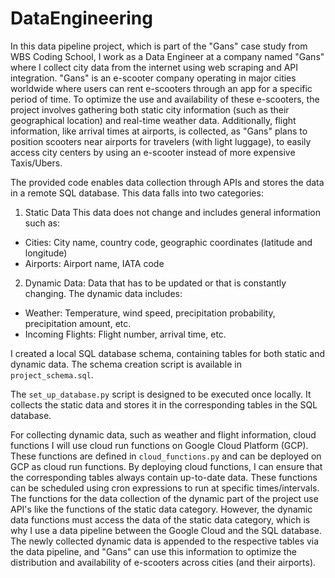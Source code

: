# DataEngineering

In this data pipeline project, which is part of the "Gans" case study from WBS Coding School, I work as a Data Engineer at a company named "Gans" where I collect city data from the internet using web scraping and API integration. "Gans" is an e-scooter company operating in major cities worldwide where users can rent e-scooters through an app for a specific period of time. To optimize the use and availability of these e-scooters, the project involves gathering both static city information (such as their geographical location) and real-time weather data. Additionally, flight information, like arrival times at airports, is collected, as "Gans" plans to position scooters near airports for travelers (with light luggage), to easily access city centers by using an e-scooter instead of more expensive Taxis/Ubers.

The provided code enables data collection through APIs and stores the data in a remote SQL database. This data falls into two categories:

1. Static Data
  This data does not change and includes general information such as:
  - Cities: City name, country code, geographic coordinates (latitude and longitude)
  - Airports: Airport name, IATA code


2. Dynamic Data:
  Data that has to be updated or that is constantly changing. The dynamic data includes:
  - Weather: Temperature, wind speed, precipitation probability, precipitation amount, etc.
  - Incoming Flights: Flight number, arrival time, etc.

I created a local SQL database schema, containing tables for both static and dynamic data. The schema creation script is available in `project_schema.sql`.

The `set_up_database.py` script is designed to be executed once locally. It collects the static data and stores it in the corresponding tables in the SQL database.

For collecting dynamic data, such as weather and flight information, cloud functions I will use cloud run functions on Google Cloud Platform (GCP). These functions are defined in `cloud_functions.py` and can be deployed on GCP as cloud run functions. By deploying cloud functions, I can ensure that the corresponding tables always contain up-to-date data.
These functions can be scheduled using cron expressions to run at specific times/intervals. The functions for the data collection of the dynamic part of the project use API's like the functions of the static data category. However, the dynamic data functions must access the data of the static data category, which is why I use a data pipeline between the Google Cloud and the SQL database.
The newly collected dynamic data is appended to the respective tables via the data pipeline, and "Gans" can use this information to optimize the distribution and availability of e-scooters across cities (and their airports).
